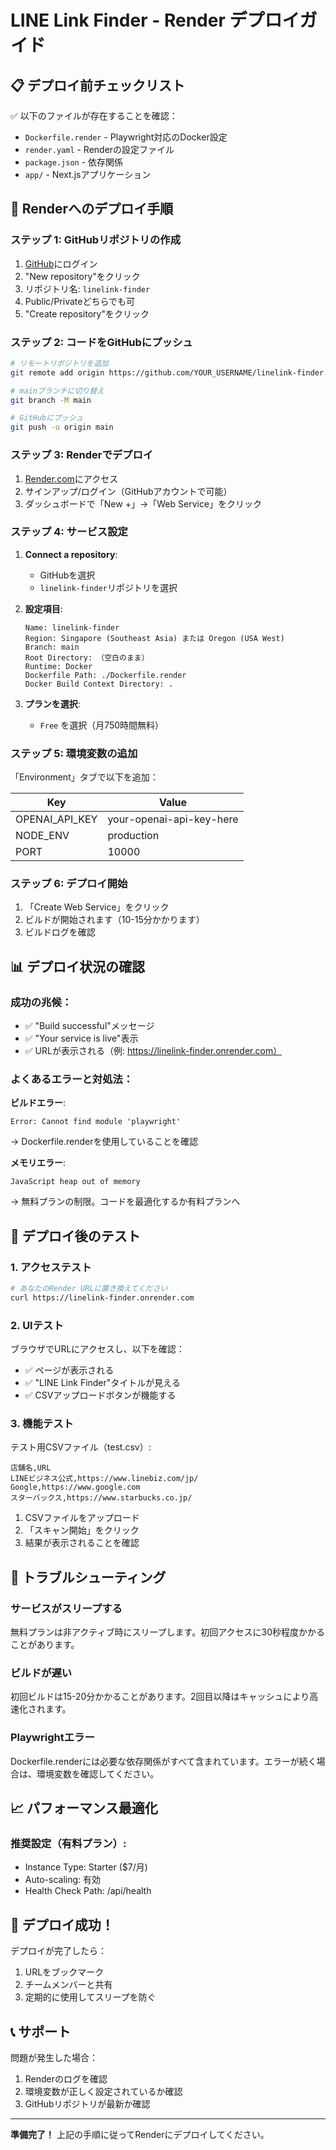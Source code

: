 # LINE Link Finder - Render デプロイガイド

## 📋 デプロイ前チェックリスト

✅ 以下のファイルが存在することを確認：
- `Dockerfile.render` - Playwright対応のDocker設定
- `render.yaml` - Renderの設定ファイル
- `package.json` - 依存関係
- `app/` - Next.jsアプリケーション

## 🚀 Renderへのデプロイ手順

### ステップ 1: GitHubリポジトリの作成

1. [GitHub](https://github.com)にログイン
2. "New repository"をクリック
3. リポジトリ名: `linelink-finder`
4. Public/Privateどちらでも可
5. "Create repository"をクリック

### ステップ 2: コードをGitHubにプッシュ

```bash
# リモートリポジトリを追加
git remote add origin https://github.com/YOUR_USERNAME/linelink-finder.git

# mainブランチに切り替え
git branch -M main

# GitHubにプッシュ
git push -u origin main
```

### ステップ 3: Renderでデプロイ

1. [Render.com](https://render.com)にアクセス
2. サインアップ/ログイン（GitHubアカウントで可能）
3. ダッシュボードで「New +」→「Web Service」をクリック

### ステップ 4: サービス設定

1. **Connect a repository**:
   - GitHubを選択
   - `linelink-finder`リポジトリを選択

2. **設定項目**:
   ```
   Name: linelink-finder
   Region: Singapore (Southeast Asia) または Oregon (USA West)
   Branch: main
   Root Directory: （空白のまま）
   Runtime: Docker
   Dockerfile Path: ./Dockerfile.render
   Docker Build Context Directory: .
   ```

3. **プランを選択**:
   - `Free` を選択（月750時間無料）

### ステップ 5: 環境変数の追加

「Environment」タブで以下を追加：

| Key | Value |
|-----|-------|
| OPENAI_API_KEY | your-openai-api-key-here |
| NODE_ENV | production |
| PORT | 10000 |

### ステップ 6: デプロイ開始

1. 「Create Web Service」をクリック
2. ビルドが開始されます（10-15分かかります）
3. ビルドログを確認

## 📊 デプロイ状況の確認

### 成功の兆候：
- ✅ "Build successful"メッセージ
- ✅ "Your service is live"表示
- ✅ URLが表示される（例: https://linelink-finder.onrender.com）

### よくあるエラーと対処法：

**ビルドエラー**:
```
Error: Cannot find module 'playwright'
```
→ Dockerfile.renderを使用していることを確認

**メモリエラー**:
```
JavaScript heap out of memory
```
→ 無料プランの制限。コードを最適化するか有料プランへ

## 🧪 デプロイ後のテスト

### 1. アクセステスト
```bash
# あなたのRender URLに置き換えてください
curl https://linelink-finder.onrender.com
```

### 2. UIテスト
ブラウザでURLにアクセスし、以下を確認：
- ✅ ページが表示される
- ✅ "LINE Link Finder"タイトルが見える
- ✅ CSVアップロードボタンが機能する

### 3. 機能テスト

テスト用CSVファイル（test.csv）:
```csv
店舗名,URL
LINEビジネス公式,https://www.linebiz.com/jp/
Google,https://www.google.com
スターバックス,https://www.starbucks.co.jp/
```

1. CSVファイルをアップロード
2. 「スキャン開始」をクリック
3. 結果が表示されることを確認

## 🔧 トラブルシューティング

### サービスがスリープする
無料プランは非アクティブ時にスリープします。初回アクセスに30秒程度かかることがあります。

### ビルドが遅い
初回ビルドは15-20分かかることがあります。2回目以降はキャッシュにより高速化されます。

### Playwrightエラー
Dockerfile.renderには必要な依存関係がすべて含まれています。エラーが続く場合は、環境変数を確認してください。

## 📈 パフォーマンス最適化

### 推奨設定（有料プラン）:
- Instance Type: Starter ($7/月)
- Auto-scaling: 有効
- Health Check Path: /api/health

## 🎉 デプロイ成功！

デプロイが完了したら：
1. URLをブックマーク
2. チームメンバーと共有
3. 定期的に使用してスリープを防ぐ

## 📞 サポート

問題が発生した場合：
1. Renderのログを確認
2. 環境変数が正しく設定されているか確認
3. GitHubリポジトリが最新か確認

---

**準備完了！** 上記の手順に従ってRenderにデプロイしてください。